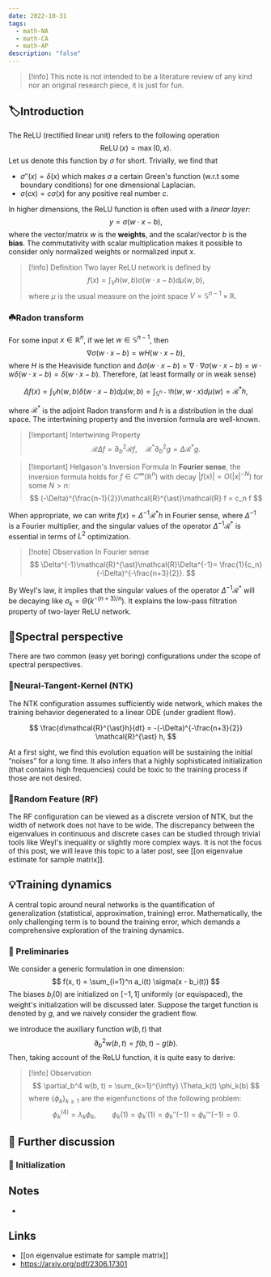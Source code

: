 ```yaml
---
date: 2022-10-31
tags:
  - math-NA
  - math-CA
  - math-AP
description: "false"
---
```

>[!info] 
>This note is not intended to be a literature review of any kind nor an original research piece, it is just for fun.

## 🏷️Introduction
The ReLU (rectified linear unit) refers to the following operation 
$$
\operatorname{ReLU}(x) = \max(0, x).
$$
Let us denote this function by $\sigma$ for short. Trivially, we find that
-  $\sigma''(x) = \delta(x)$ which makes $\sigma$ a certain Green's function (w.r.t some boundary conditions) for one dimensional Laplacian. 
- $\sigma(c x) = c\sigma(x)$ for any positive real number $c$. 

In higher dimensions, the ReLU function is often used with a *linear layer*:  
$$
y = \sigma(w\cdot x - b),
$$
where the vector/matrix $w$ is the **weights**, and the scalar/vector $b$ is the **bias**. The commutativity with scalar multiplication makes it possible to consider only normalized weights or normalized input $x$.

>[!info] Definition 
>Two layer ReLU network is defined by 
>$$
>f(x) = \int_{V} h(w, b) \sigma(w\cdot x - b) d\mu(w, b),
>$$ 
>where $\mu$ is the usual measure on the joint space $V = \mathbb{S}^{n-1}\times \mathbb{R}$.
### ☘️Radon transform
For some input $x\in\mathbb{R}^n$, if we let $w\in \mathbb{S}^{n-1}$, then 
$$
\nabla \sigma(w\cdot x - b) = w H(w\cdot x - b),
$$
where $H$ is the Heaviside function and $\Delta \sigma(w\cdot x - b) = \nabla \cdot \nabla  \sigma(w\cdot x - b) = w\cdot w \delta(w\cdot x - b) = \delta(w\cdot x - b)$. Therefore, (at least formally or in weak sense)

$$
\Delta f(x) = \int_V h(w, b) \delta(w\cdot x - b) d\mu(w, b) = \int_{\mathbb{S}^{n-1}} h(w, w\cdot x) d\mu(w) = \mathcal{R}^{\ast} h,
$$

where $\mathcal{R}^{\ast}$ is the adjoint Radon transform and $h$ is a distribution in the dual space. The intertwining property and the inversion formula are well-known.

>[!important]  Intertwining Property
>$$
>\mathcal{R}\Delta f = \partial_b^2 \mathcal{R} f,\quad \mathcal{R}^{\ast} \partial_b^2 g = \Delta \mathcal{R}^{\ast} g.
>$$

>[!important] Helgason's Inversion Formula
>In **Fourier sense**, the inversion formula holds for $f\in C^{\infty}(\mathbb{R}^n)$ with decay $|f(x)| = O(|x|^{-N})$ for some $N > n$:
> $$
> (-\Delta)^{\frac{n-1}{2}}\mathcal{R}^{\ast}\mathcal{R} f = c_n f 
> $$

When appropriate, we can write $f(x) = \Delta^{-1}\mathcal{R}^{\ast} h$ in Fourier sense, where $\Delta^{-1}$ is a Fourier multiplier, and the singular values of the operator $\Delta^{-1}\mathcal{R}^{\ast}$ is essential in terms of $L^2$ optimization.

>[!note] Observation 
>In Fourier sense 
>$$
>\Delta^{-1}\mathcal{R}^{\ast}\mathcal{R}\Delta^{-1}= \frac{1}{c_n}(-\Delta)^{-\frac{n+3}{2}}.
>$$

By Weyl's law, it implies that the singular values of the operator $\Delta^{-1}\mathcal{R}^{\ast}$ will be decaying like $\sigma_k = \Theta(k^{-(n+3)/n})$.  It explains the low-pass filtration property of two-layer ReLU network.

## 🔭Spectral perspective
There are two common (easy yet boring) configurations under the scope of spectral perspectives.

### 🧩Neural-Tangent-Kernel (**NTK**)
The NTK configuration assumes sufficiently wide network, which makes the training behavior degenerated to a linear ODE (under gradient flow).  
  
$$
\frac{d\mathcal{R}^{\ast}h}{dt} = -(-\Delta)^{-\frac{n+3}{2}} \mathcal{R}^{\ast} h, 
$$

At a first sight, we find this evolution equation will be sustaining the initial “noises” for a long time. It also infers that a highly sophisticated initialization (that contains high frequencies) could be toxic to the training process if those are not desired.

### 🧩Random Feature (**RF**)
The RF configuration can be viewed as a discrete version of NTK, but the width of network does not have to be wide. The discrepancy between the eigenvalues in continuous and discrete cases can be studied through trivial tools like Weyl's inequality or slightly more complex ways. It is not the focus of this post, we will leave this topic to a later post, see [[on eigenvalue estimate for sample matrix]].
## 💡Training dynamics
A central topic around neural networks is the quantification of generalization (statistical, approximation, training) error. Mathematically, the only challenging term is to bound the training error, which demands a comprehensive exploration of the training dynamics.

### 🌵 Preliminaries
We consider a generic formulation in one dimension:
$$
f(x, t) = \sum_{i=1}^n a_i(t) \sigma(x - b_i(t))
$$
The biases $b_i(0)$ are initialized on $[-1, 1]$ uniformly (or equispaced), the weight's initialization will be discussed later.  Suppose the target function is denoted by $g$, and we naively consider the gradient flow.





we introduce the auxiliary function $w(b, t)$ that 
$$
\partial^2_b w(b, t) = f(b, t) - g(b). 
$$
Then, taking account of the ReLU function, it is quite easy to derive: 

>[!info] Observation
>$$
>\partial_b^4 w(b, t) = \sum_{k=1}^{\infty} \Theta_k(t) \phi_k(b)
>$$
>where $\{ \phi_k \}_{k\ge 1}$  are the eigenfunctions of the following problem:
>$$
>\phi_k^{(4)} = \lambda_k \phi_k,\qquad \phi_k(1) = \phi_k'(1) = \phi_k''(-1) = \phi_k'''(-1) = 0.
>$$
>

### 

## 💬 Further discussion

### 🌊 Initialization

## Notes
- 
## Links
- [[on eigenvalue estimate for sample matrix]]
- https://arxiv.org/pdf/2306.17301